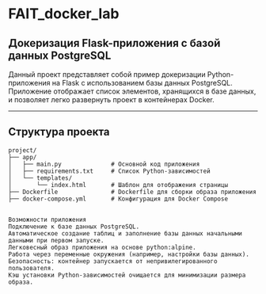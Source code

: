 # FAIT_docker_lab

## Докеризация Flask-приложения с базой данных PostgreSQL

Данный проект представляет собой пример докеризации Python-приложения на Flask с использованием базы данных PostgreSQL. Приложение отображает список элементов, хранящихся в базе данных, и позволяет легко развернуть проект в контейнерах Docker.

---

## Структура проекта

```plaintext
project/
├── app/
│   ├── main.py              # Основной код приложения
│   ├── requirements.txt     # Список Python-зависимостей
│   └── templates/
│       └── index.html       # Шаблон для отображения страницы
├── Dockerfile               # Dockerfile для сборки образа приложения
├── docker-compose.yml       # Конфигурация для Docker Compose


Возможности приложения
Подключение к базе данных PostgreSQL.
Автоматическое создание таблиц и заполнение базы данных начальными данными при первом запуске.
Легковесный образ приложения на основе python:alpine.
Работа через переменные окружения (например, настройки базы данных).
Безопасность: контейнер запускается от непривилегированного пользователя.
Кэш установки Python-зависимостей очищается для минимизации размера образа.
